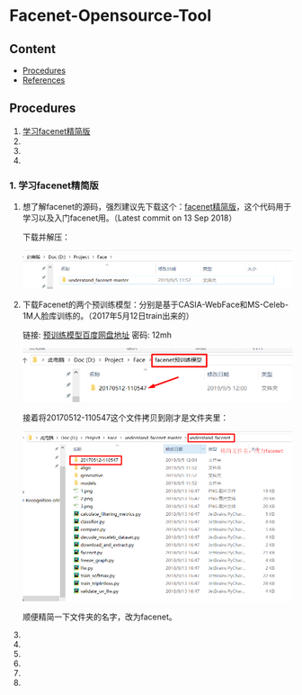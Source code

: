 # Facenet-Opensource-Tool



## Content

- [Procedures](#procedures)
- [References](#references)



## Procedures

1. [学习facenet精简版](#学习facenet精简版)
2. 
3. 
4. 





### 1. 学习facenet精简版 <span id = "学习facenet精简版">

1. 想了解facenet的源码，强烈建议先下载这个：[facenet精简版](https://github.com/boyliwensheng/understand_facenet)，这个代码用于学习以及入门facenet用。（Latest commit on 13 Sep 2018）

   下载并解压：

   ![](../pictures/01-download-understand-facenet.png)

2. 下载Facenet的两个预训练模型：分别是基于CASIA-WebFace和MS-Celeb-1M人脸库训练的。（2017年5月12日train出来的）

   链接: [预训练模型百度网盘地址](https://pan.baidu.com/s/1LLPIitZhXVI_V3ifZ10XNg) 密码: 12mh

   ![](../pictures/02-facenet-pre-trained-model.png)

   接着将20170512-110547这个文件拷贝到刚才是文件夹里：

   ![](../pictures/03-copy-facenet-pre-trained-model.png)

   顺便精简一下文件夹的名字，改为facenet。

3. 

4. 

5. 

6. 

7. 

8. 



































